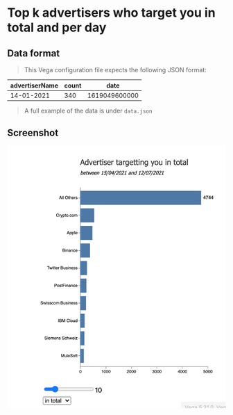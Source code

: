 # Top k advertisers who target you in total and per day

## Data format

> This Vega configuration file expects the following JSON format:

| advertiserName | count | date          |
| -------------- | ----- | ------------- |
| 14-01-2021     | 340   | 1619049600000 |

> A full example of the data is under `data.json`

## Screenshot

![screenshot](screenshot.png)
